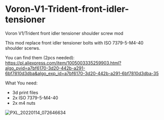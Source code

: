 # Voron-V1-Trident-front-idler-tensioner
Voron V1/Trident front idler tensioner shoulder screw mod

This mod replace front idler tensioner bolts with ISO 7379-5-M4-40 shoulder scerws.

You can find them (2pcs needed):
https://pl.aliexpress.com/item/1005003335259903.html?algo_pvid=a7bf6170-3d20-442b-a291-6bf7810d3dba&algo_exp_id=a7bf6170-3d20-442b-a291-6bf7810d3dba-35

What You need:
- 3d print files
- 2x ISO 7379-5-M4-40 
- 2x m4 nuts

![PXL_20220114_072646634](https://user-images.githubusercontent.com/77267254/149473668-4e0025ba-f67b-4c2a-83a8-0f1a2f453ca2.jpg)
